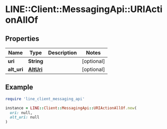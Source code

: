 # LINE::Client::MessagingApi::URIActionAllOf

## Properties

| Name | Type | Description | Notes |
| ---- | ---- | ----------- | ----- |
| **uri** | **String** |  | [optional] |
| **alt_uri** | [**AltUri**](AltUri.md) |  | [optional] |

## Example

```ruby
require 'line_client_messaging_api'

instance = LINE::Client::MessagingApi::URIActionAllOf.new(
  uri: null,
  alt_uri: null
)
```

